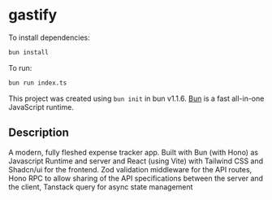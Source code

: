 # gastify

To install dependencies:

```bash
bun install
```

To run:

```bash
bun run index.ts
```

This project was created using `bun init` in bun v1.1.6. [Bun](https://bun.sh) is a fast all-in-one JavaScript runtime.

## Description

A modern, fully fleshed expense tracker app. Built with Bun (with Hono) as Javascript Runtime and server and React (using Vite) with Tailwind CSS and Shadcn/ui for the frontend. Zod validation middleware for the API routes, Hono RPC to allow sharing of the API specifications between the server and the client, Tanstack query for async state management
